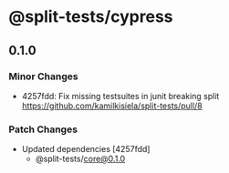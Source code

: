 # @split-tests/cypress

## 0.1.0
### Minor Changes

- 4257fdd: Fix missing testsuites in junit breaking split https://github.com/kamilkisiela/split-tests/pull/8

### Patch Changes

- Updated dependencies [4257fdd]
  - @split-tests/core@0.1.0
